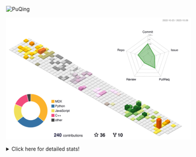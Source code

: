 ![PuQing](https://user-images.githubusercontent.com/27223114/171565019-9a56fae6-b08b-421f-99db-7e830da42371.png)

![](./profile-3d-contrib/profile-season-animate.svg)

<details>
<summary>Click here for detailed stats!</summary>

<!--START_SECTION:waka-->
![Lines of code](https://img.shields.io/badge/From%20Hello%20World%20I%27ve%20Written-843.4%20thousand%20lines%20of%20code-blue)

**🐱 My GitHub Data** 

> 📦 258.5 kB Used in GitHub's Storage 
 > 
> 🏆 200 Contributions in the Year 2023
 > 
> 🚫 Not Opted to Hire
 > 
> 📜 34 Public Repositories 
 > 
> 🔑 27 Private Repositories 
 > 
**I'm an Early 🐤** 

```text
🌞 Morning                498 commits         ████░░░░░░░░░░░░░░░░░░░░░   15.30 % 
🌆 Daytime                1626 commits        ████████████░░░░░░░░░░░░░   49.95 % 
🌃 Evening                307 commits         ██░░░░░░░░░░░░░░░░░░░░░░░   09.43 % 
🌙 Night                  824 commits         ██████░░░░░░░░░░░░░░░░░░░   25.31 % 
```


📊 **This Week I Spent My Time On** 

```text
💬 Programming Languages: 
Python                   4 hrs 45 mins       ██████████████████░░░░░░░   70.17 % 
Jupyter Notebook         1 hr 27 mins        █████░░░░░░░░░░░░░░░░░░░░   21.61 % 
Markdown                 25 mins             ██░░░░░░░░░░░░░░░░░░░░░░░   06.29 % 
YAML                     5 mins              ░░░░░░░░░░░░░░░░░░░░░░░░░   01.35 % 
Other                    2 mins              ░░░░░░░░░░░░░░░░░░░░░░░░░   00.57 % 

🔥 Editors: 
VS Code                  6 hrs 20 mins       ███████████████████████░░   93.71 % 
Obsidian                 25 mins             ██░░░░░░░░░░░░░░░░░░░░░░░   06.29 % 

💻 Operating System: 
Linux                    6 hrs 20 mins       ███████████████████████░░   93.71 % 
Windows                  25 mins             ██░░░░░░░░░░░░░░░░░░░░░░░   06.29 % 
```


<!--END_SECTION:waka-->
</details>

